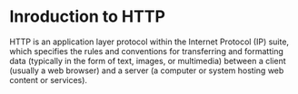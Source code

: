 # Inroduction to HTTP

HTTP is an application layer protocol within the Internet Protocol (IP) suite, which specifies the rules and conventions for transferring and formatting data (typically in the form of text, images, or multimedia) between a client (usually a web browser) and a server (a computer or system hosting web content or services).
